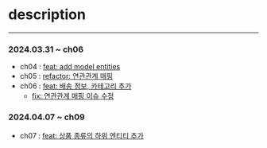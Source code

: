 # description
---------

### 2024.03.31 ~ ch06
- ch04 : [feat: add model entities](https://github.com/youabledev/be-study/commit/3989e203cc207d3e24604b9a970dba8b3eb53061)
- ch05 : [refactor: 연관관계 매핑](https://github.com/youabledev/be-study/commit/ce87d7df025dfcb961615ff6d32385a467567cae)
- ch06 : [feat: 배송 정보, 카테고리 추가](https://github.com/youabledev/be-study/commit/a344eb0325a30047a0fb65aaa27bed55a50dbd50)
  - [fix: 연관관계 매핑 이슈 수정](https://github.com/youabledev/be-study/commit/3105100fd383c6e5430f288ffc6adc3d5c720aab)

### 2024.04.07 ~ ch09
- ch07 : [feat: 상품 종류의 하위 엔티티 추가](https://github.com/youabledev/be-study/commit/ed64ad74b7a991c6e5024304881a28861b640261)
